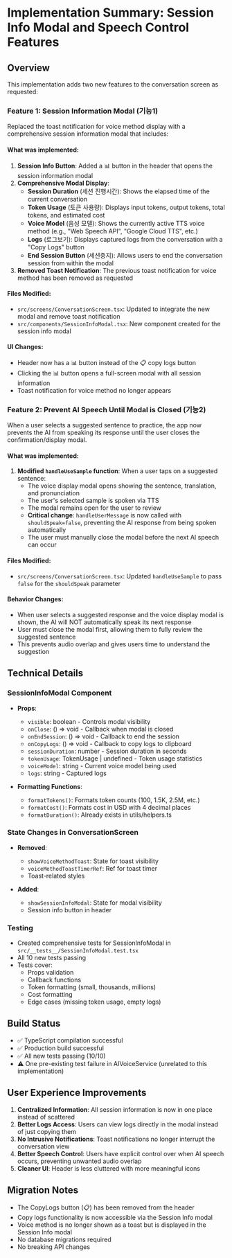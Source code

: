 # Implementation Summary: Session Info Modal and Speech Control Features

## Overview
This implementation adds two new features to the conversation screen as requested:

### Feature 1: Session Information Modal (기능1)
Replaced the toast notification for voice method display with a comprehensive session information modal that includes:

#### What was implemented:
1. **Session Info Button**: Added a 📊 button in the header that opens the session information modal
2. **Comprehensive Modal Display**:
   - **Session Duration** (세션 진행시간): Shows the elapsed time of the current conversation
   - **Token Usage** (토큰 사용량): Displays input tokens, output tokens, total tokens, and estimated cost
   - **Voice Model** (음성 모델): Shows the currently active TTS voice method (e.g., "Web Speech API", "Google Cloud TTS", etc.)
   - **Logs** (로그보기): Displays captured logs from the conversation with a "Copy Logs" button
   - **End Session Button** (세션중지): Allows users to end the conversation session from within the modal
3. **Removed Toast Notification**: The previous toast notification for voice method has been removed as requested

#### Files Modified:
- `src/screens/ConversationScreen.tsx`: Updated to integrate the new modal and remove toast notification
- `src/components/SessionInfoModal.tsx`: New component created for the session info modal

#### UI Changes:
- Header now has a 📊 button instead of the 📋 copy logs button
- Clicking the 📊 button opens a full-screen modal with all session information
- Toast notification for voice method no longer appears

### Feature 2: Prevent AI Speech Until Modal is Closed (기능2)
When a user selects a suggested sentence to practice, the app now prevents the AI from speaking its response until the user closes the confirmation/display modal.

#### What was implemented:
1. **Modified `handleUseSample` function**: When a user taps on a suggested sentence:
   - The voice display modal opens showing the sentence, translation, and pronunciation
   - The user's selected sample is spoken via TTS
   - The modal remains open for the user to review
   - **Critical change**: `handleUserMessage` is now called with `shouldSpeak=false`, preventing the AI response from being spoken automatically
   - The user must manually close the modal before the next AI speech can occur

#### Files Modified:
- `src/screens/ConversationScreen.tsx`: Updated `handleUseSample` to pass `false` for the `shouldSpeak` parameter

#### Behavior Changes:
- When user selects a suggested response and the voice display modal is shown, the AI will NOT automatically speak its next response
- User must close the modal first, allowing them to fully review the suggested sentence
- This prevents audio overlap and gives users time to understand the suggestion

## Technical Details

### SessionInfoModal Component
- **Props**:
  - `visible`: boolean - Controls modal visibility
  - `onClose`: () => void - Callback when modal is closed
  - `onEndSession`: () => void - Callback to end the session
  - `onCopyLogs`: () => void - Callback to copy logs to clipboard
  - `sessionDuration`: number - Session duration in seconds
  - `tokenUsage`: TokenUsage | undefined - Token usage statistics
  - `voiceModel`: string - Current voice model being used
  - `logs`: string - Captured logs

- **Formatting Functions**:
  - `formatTokens()`: Formats token counts (100, 1.5K, 2.5M, etc.)
  - `formatCost()`: Formats cost in USD with 4 decimal places
  - `formatDuration()`: Already exists in utils/helpers.ts

### State Changes in ConversationScreen
- **Removed**:
  - `showVoiceMethodToast`: State for toast visibility
  - `voiceMethodToastTimerRef`: Ref for toast timer
  - Toast-related styles

- **Added**:
  - `showSessionInfoModal`: State for modal visibility
  - Session info button in header

### Testing
- Created comprehensive tests for SessionInfoModal in `src/__tests__/SessionInfoModal.test.tsx`
- All 10 new tests passing
- Tests cover:
  - Props validation
  - Callback functions
  - Token formatting (small, thousands, millions)
  - Cost formatting
  - Edge cases (missing token usage, empty logs)

## Build Status
- ✅ TypeScript compilation successful
- ✅ Production build successful
- ✅ All new tests passing (10/10)
- ⚠️ One pre-existing test failure in AIVoiceService (unrelated to this implementation)

## User Experience Improvements
1. **Centralized Information**: All session information is now in one place instead of scattered
2. **Better Logs Access**: Users can view logs directly in the modal instead of just copying them
3. **No Intrusive Notifications**: Toast notifications no longer interrupt the conversation view
4. **Better Speech Control**: Users have explicit control over when AI speech occurs, preventing unwanted audio overlap
5. **Cleaner UI**: Header is less cluttered with more meaningful icons

## Migration Notes
- The CopyLogs button (📋) has been removed from the header
- Copy logs functionality is now accessible via the Session Info modal
- Voice method is no longer shown as a toast but is displayed in the Session Info modal
- No database migrations required
- No breaking API changes
